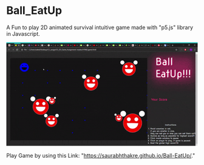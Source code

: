 # Ball_EatUp

A Fun to play 2D animated survival intuitive game made with "p5.js" library in Javascript.

<img src="./Assets/demo.gif" alt="animated" />

Play Game by using this Link:
"https://saurabhthakre.github.io/Ball-EatUp/."
